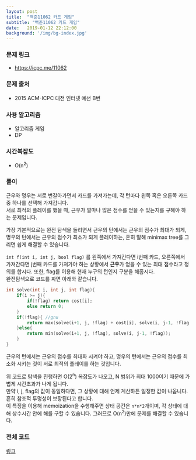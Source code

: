 ```yaml
---
layout: post
title:  "백준11062 카드 게임"
subtitle: "백준11062 카드 게임"
date:   2019-01-12 22:12:00
background: '/img/bg-index.jpg'
---
```


### 문제 링크
* https://icpc.me/11062

### 문제 출처
* 2015 ACM-ICPC 대전 인터넷 예선 B번

### 사용 알고리즘
* 알고리즘 게임
* DP

### 시간복잡도
* O(n<sup>2</sup>)

### 풀이
근우와 명우는 서로 번갈아가면서 카드를 가져가는데, 각 턴마다 왼쪽 혹은 오른쪽 카드 중 하나를 선택해 가져갑니다.<br>
서로 최적의 플레이를 했을 때, 근우가 얼마나 많은 점수를 얻을 수 있는지를 구해야 하는 문제입니다.

가장 기본적으로는 완전 탐색을 돌리면서 근우의 턴에서는 근우의 점수가 최대가 되게, 명우의 턴에서는 근우의 점수가 최소가 되게 플레이하는, 흔히 말해 minimax tree를 그리면 쉽게 해결할 수 있습니다.<br>

`int f(int i, int j, bool flag)` 를 왼쪽에서 가져간다면 i번째 카드, 오른쪽에서 가져간다면 j번째 카드를 가져가야 하는 상황에서 <b>근우</b>가 얻을 수 있는 최대 점수라고 정의를 합시다. 또한, flag를 이용해 현재 누구의 턴인지 구분을 해줍시다.<br>
완전탐색으로 코드를 짜면 아래와 같습니다.
```cpp
int solve(int i, int j, int flag){
	if(i >= j){
		if(!flag) return cost[i];
		else return 0;
	}
	if(!flag){ //gnu
		return max(solve(i+1, j, !flag) + cost[i], solve(i, j-1, !flag) + cost[j]);
	}else{
		return min(solve(i+1, j, !flag), solve(i, j-1, !flag));
	}
}
```
근우의 턴에서는 근우의 점수를 최대화 시켜야 하고, 명우의 턴에서는 근우의 점수를 최소화 시키는 것이 서로 최적의 플레이를 하는 것입니다.

위 코드로 탐색을 진행하면 O(2<sup>n</sup>) 복잡도가 나오고, N 범위가 최대 1000이기 때문에 가볍게 시간초과가 나게 됩니다.<br>
만약 i, j, flag의 값이 동일하다면, 그 상황에 대해 언제 계산하든 일정한 값이 나옵니다. 흔히 참조적 투명성이 보장된다고 합니다.<br>
이 특징을 이용해 memoization을 수행해주면 상태 공간은 `n*n*2`개이며, 각 상태에 대해 상수시간 안에 해를 구할 수 있습니다. 그러므로 O(n<sup>2</sup>)만에 문제를 해결할 수 있습니다.

### 전체 코드
<a href = "https://github.com/justiceHui/BOJ/blob/master/ACM-ICPC_Regional/DaejeonSeoul/11062.cpp">링크</a>
